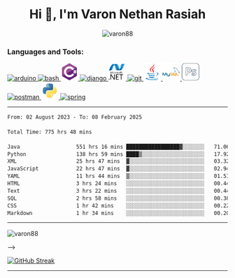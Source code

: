 <h1 align="center">Hi 👋, I'm Varon Nethan Rasiah</h1>
<p align="center"> <img src="https://komarev.com/ghpvc/?username=varon88&label=Profile%20views&color=0e75b6&style=flat" alt="varon88" /> </p>



<!-- <h3 align="left">Connect with me:  </h3> -->
<p align="left">
</p>

<h3 align="left">Languages and Tools:</h3>
<p align="left"> <a href="https://www.arduino.cc/" target="_blank" rel="noreferrer"> <img src="https://cdn.worldvectorlogo.com/logos/arduino-1.svg" alt="arduino" width="40" height="40"/> </a> <a href="https://www.gnu.org/software/bash/" target="_blank" rel="noreferrer"> <img src="https://www.vectorlogo.zone/logos/gnu_bash/gnu_bash-icon.svg" alt="bash" width="40" height="40"/> </a> <a href="https://www.w3schools.com/cs/" target="_blank" rel="noreferrer"> <img src="https://raw.githubusercontent.com/devicons/devicon/master/icons/csharp/csharp-original.svg" alt="csharp" width="40" height="40"/> </a> <a href="https://www.djangoproject.com/" target="_blank" rel="noreferrer"> <img src="https://cdn.worldvectorlogo.com/logos/django.svg" alt="django" width="40" height="40"/> </a> <a href="https://dotnet.microsoft.com/" target="_blank" rel="noreferrer"> <img src="https://raw.githubusercontent.com/devicons/devicon/master/icons/dot-net/dot-net-original-wordmark.svg" alt="dotnet" width="40" height="40"/> </a> <a href="https://git-scm.com/" target="_blank" rel="noreferrer"> <img src="https://www.vectorlogo.zone/logos/git-scm/git-scm-icon.svg" alt="git" width="40" height="40"/> </a> <a href="https://www.java.com" target="_blank" rel="noreferrer"> <img src="https://raw.githubusercontent.com/devicons/devicon/master/icons/java/java-original.svg" alt="java" width="40" height="40"/> </a> <a href="https://www.mysql.com/" target="_blank" rel="noreferrer"> <img src="https://raw.githubusercontent.com/devicons/devicon/master/icons/mysql/mysql-original-wordmark.svg" alt="mysql" width="40" height="40"/> </a> <a href="https://www.photoshop.com/en" target="_blank" rel="noreferrer"> <img src="https://raw.githubusercontent.com/devicons/devicon/master/icons/photoshop/photoshop-line.svg" alt="photoshop" width="40" height="40"/> </a> <a href="https://postman.com" target="_blank" rel="noreferrer"> <img src="https://www.vectorlogo.zone/logos/getpostman/getpostman-icon.svg" alt="postman" width="40" height="40"/> </a> <a href="https://www.python.org" target="_blank" rel="noreferrer"> <img src="https://raw.githubusercontent.com/devicons/devicon/master/icons/python/python-original.svg" alt="python" width="40" height="40"/> </a> <a href="https://spring.io/" target="_blank" rel="noreferrer"> <img src="https://www.vectorlogo.zone/logos/springio/springio-icon.svg" alt="spring" width="40" height="40"/> </a> </p>

---


<!--START_SECTION:waka-->

```txt
From: 02 August 2023 - To: 08 February 2025

Total Time: 775 hrs 48 mins

Java                  551 hrs 16 mins █████████████████▓░░░░░░░   71.06 %
Python                138 hrs 59 mins ████▒░░░░░░░░░░░░░░░░░░░░   17.92 %
XML                   25 hrs 47 mins  ▓░░░░░░░░░░░░░░░░░░░░░░░░   03.32 %
JavaScript            22 hrs 47 mins  ▓░░░░░░░░░░░░░░░░░░░░░░░░   02.94 %
YAML                  11 hrs 44 mins  ▒░░░░░░░░░░░░░░░░░░░░░░░░   01.51 %
HTML                  3 hrs 24 mins   ░░░░░░░░░░░░░░░░░░░░░░░░░   00.44 %
Text                  3 hrs 22 mins   ░░░░░░░░░░░░░░░░░░░░░░░░░   00.44 %
SQL                   2 hrs 58 mins   ░░░░░░░░░░░░░░░░░░░░░░░░░   00.38 %
CSS                   1 hr 42 mins    ░░░░░░░░░░░░░░░░░░░░░░░░░   00.22 %
Markdown              1 hr 34 mins    ░░░░░░░░░░░░░░░░░░░░░░░░░   00.20 %
```

<!--END_SECTION:waka-->

---

<div>
<p><img align="center" src="https://github-readme-stats.vercel.app/api/top-langs?username=varon88&show_icons=true&theme=chartreuse-dark&locale=en&layout=compact" alt="varon88" /></p> -->
 <!-- it is what it is, 5 brs dont ask me why, it works 
<p><img align="center" src="https://github-readme-stats.vercel.app/api?username=varon88&show_icons=true&theme=chartreuse-dark&locale=en" alt="varon88" /></p>
</div>



<!-- <p><img align="center" src="https://github-readme-streak-stats.herokuapp.com/?user=varon88&" alt="varon88" /></p> --> 
[![GitHub Streak](https://github-readme-streak-stats.herokuapp.com?user=Varon88&theme=github-dark&date_format=M%20j%5B%2C%20Y%5D)](https://git.io/streak-stats)

---

<!-- <p align="left"> <a href="https://github.com/ryo-ma/github-profile-trophy"><img src="https://github-profile-trophy.vercel.app/?username=varon88" alt="varon88" /></a> </p> --> 

